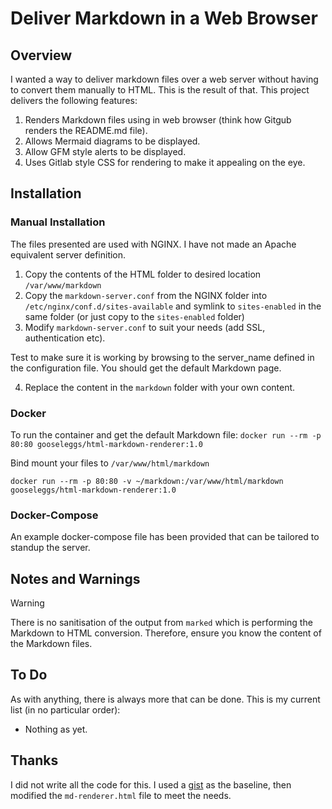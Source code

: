 # Deliver Markdown in a Web Browser

## Overview

I wanted a way to deliver markdown files over a web server without having to convert them manually to HTML.  This is the result of that.  This project delivers the following features:

 1. Renders Markdown files using in web browser (think how Gitgub renders the README.md file).
 2. Allows Mermaid diagrams to be displayed.
 3. Allow GFM style alerts to be displayed. 
 4. Uses Gitlab style CSS for rendering to make it appealing on the eye.

## Installation

### Manual Installation

The files presented are used with NGINX.  I have not made an Apache equivalent server definition.

 1.  Copy the contents of the HTML folder to desired location `/var/www/markdown`
 2. Copy the `markdown-server.conf` from the NGINX folder into `/etc/nginx/conf.d/sites-available` and symlink to `sites-enabled` in the same folder (or just copy to the `sites-enabled` folder)
 3. Modify `markdown-server.conf` to suit your needs (add SSL, authentication etc).

Test to make sure it is working by browsing to the server_name defined in the configuration file.  You should get the default Markdown page.

4. Replace the content in the `markdown` folder with your own content.

### Docker

To run the container and get the default Markdown file: `docker run --rm -p 80:80 gooseleggs/html-markdown-renderer:1.0`


Bind mount your files to `/var/www/html/markdown`

`docker run --rm -p 80:80 -v ~/markdown:/var/www/html/markdown gooseleggs/html-markdown-renderer:1.0`

### Docker-Compose

An example docker-compose file has been provided that can be tailored to standup the server.

## Notes and Warnings

> [!Warning]
> There is no sanitisation of the output from `marked` which is performing the Markdown to HTML conversion.  Therefore, ensure you know the content of the Markdown files.

## To Do
As with anything, there is always more that can be done.  This is my current list (in no particular order):

 - Nothing as yet.

## Thanks

I did not write all the code for this.  I used a [gist](https://gist.github.com/max-lt/76de5a9765fa713cc5a6e267914ebba6) as the baseline, then modified the `md-renderer.html` file to meet the needs.
